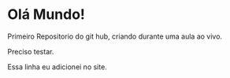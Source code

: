 # Olá Mundo!
 Primeiro Repositorio do git hub, criando durante uma aula ao vivo.
 
 Preciso testar.
 
 Essa linha eu adicionei no site.
